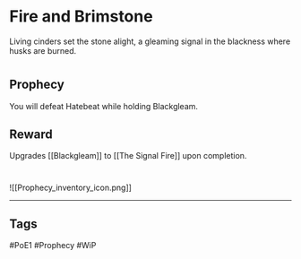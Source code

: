 # Fire and Brimstone
Living cinders set the stone alight, a gleaming signal in the blackness where husks are burned.
#
## Prophecy
You will defeat Hatebeat while holding Blackgleam.
## Reward
Upgrades [[Blackgleam]] to [[The Signal Fire]] upon completion. 

#
![[Prophecy_inventory_icon.png]]

---
## Tags
#PoE1 
#Prophecy
#WiP 